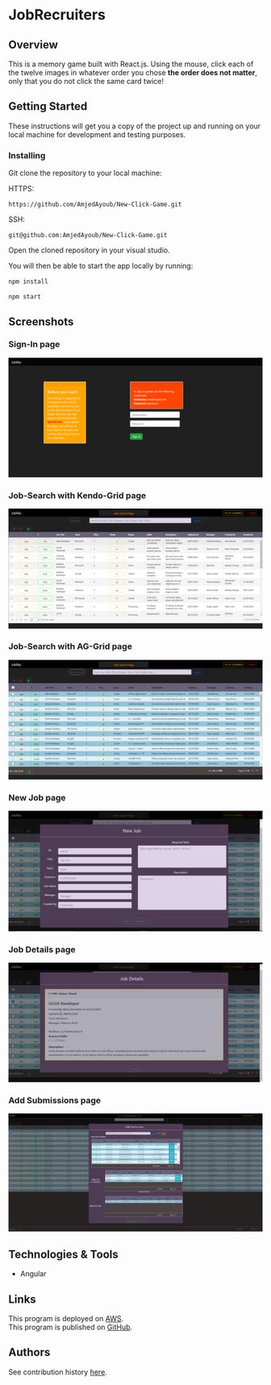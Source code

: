 # JobRecruiters

## Overview

This is a memory game built with React.js. Using the mouse, click each of the twelve images in whatever order you chose **the order does not matter**, only that you do not click the same card twice!

## Getting Started
These instructions will get you a copy of the project up and running on your local machine for development and testing purposes.

### Installing
Git clone the repository to your local machine:

HTTPS:
```
https://github.com/AmjedAyoub/New-Click-Game.git
```
SSH:
```
git@github.com:AmjedAyoub/New-Click-Game.git
```
Open the cloned repository in your visual studio.

You will then be able to start the app locally by running:

```
npm install
```

```
npm start
```

## Screenshots

### Sign-In page
![Image](./assets/1.PNG)

### Job-Search with Kendo-Grid page
![Image](./assets/2.PNG)

### Job-Search with AG-Grid page
![Image](./assets/3.PNG)

### New Job page
![Image](./assets/4.PNG)

### Job Details page
![Image](./assets/5.PNG)

### Add Submissions page
![Image](./assets/6.PNG)

## Technologies & Tools
* Angular

## Links
This program is deployed on [AWS](http://recjobs.us-east-2.elasticbeanstalk.com).\
This program is published on [GitHub](https://github.com/AmjedAyoub/JobRecruiters).

## Authors
See contribution history [here](https://github.com/AmjedAyoub/JobRecruiters/graphs/contributors).